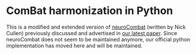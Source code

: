 # ComBat harmonization in Python

This is a modified and extended version of [neuroCombat](https://github.com/ncullen93/neuroCombat) (written by Nick Cullen) previously 
discussed and advertised in [our latest paper](https://www.sciencedirect.com/science/article/pii/S105381191730931X).
Since neuroCombat does not seem to be maintained anymore, our official python implementation has moved here and will be maintained. 

